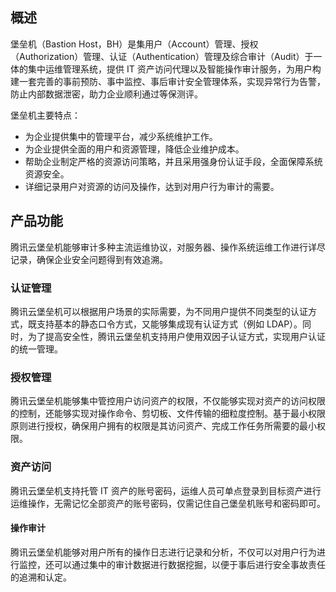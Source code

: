## 概述
堡垒机（Bastion Host，BH）是集用户（Account）管理、授权（Authorization）管理、认证（Authentication）管理及综合审计（Audit）于一体的集中运维管理系统，提供 IT 资产访问代理以及智能操作审计服务，为用户构建一套完善的事前预防、事中监控、事后审计安全管理体系，实现异常行为告警，防止内部数据泄密，助力企业顺利通过等保测评。

堡垒机主要特点：
- 为企业提供集中的管理平台，减少系统维护工作。
- 为企业提供全面的用户和资源管理，降低企业维护成本。
- 帮助企业制定严格的资源访问策略，并且采用强身份认证手段，全面保障系统资源安全。
- 详细记录用户对资源的访问及操作，达到对用户行为审计的需要。

## 产品功能
腾讯云堡垒机能够审计多种主流运维协议，对服务器、操作系统运维工作进行详尽记录，确保企业安全问题得到有效追溯。

### 认证管理
腾讯云堡垒机可以根据用户场景的实际需要，为不同用户提供不同类型的认证方式，既支持基本的静态口令方式，又能够集成现有认证方式（例如 LDAP）。同时，为了提高安全性，腾讯云堡垒机支持用户使用双因子认证方式，实现用户认证的统一管理。

### 授权管理
腾讯云堡垒机能够集中管控用户访问资产的权限，不仅能够实现对资产的访问权限的控制，还能够实现对操作命令、剪切板、文件传输的细粒度控制。基于最小权限原则进行授权，确保用户拥有的权限是其访问资产、完成工作任务所需要的最小权限。

### 资产访问
腾讯云堡垒机支持托管 IT 资产的账号密码，运维人员可单点登录到目标资产进行运维操作，无需记忆全部资产的账号密码，仅需记住自己堡垒机账号和密码即可。

#### 操作审计
腾讯云堡垒机能够对用户所有的操作日志进行记录和分析，不仅可以对用户行为进行监控，还可以通过集中的审计数据进行数据挖掘，以便于事后进行安全事故责任的追溯和认定。
 

